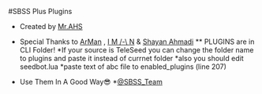 #SBSS Plus Plugins
* Created by [Mr.AHS](https://telegram.me/MR_AH_S)
* Special Thanks to [ArMan](https://telegram.me/thisisarman) , [I M /-\ N](https://telegram.me/imandaneshi) & [Shayan Ahmadi](telegram.me/shayansoft)
** PLUGINS are in CLI Folder!
*If your source is TeleSeed you can change the folder name to plugins and paste it instead of currnet folder
*also you should edit seedbot.lua 
*paste text of abc file to enabled_plugins (line 207)

* Use Them In A Good Way😎 
 *[@SBSS_Team](telegram.me/SBSS_Team)
